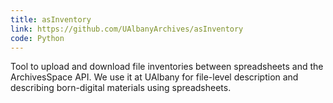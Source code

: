 ```yaml
---
title: asInventory
link: https://github.com/UAlbanyArchives/asInventory
code: Python
---
```

Tool to upload and download file inventories between spreadsheets and the ArchivesSpace API. We use it at UAlbany for file-level description and describing born-digital materials using spreadsheets.
